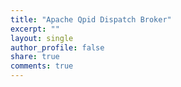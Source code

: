 ```yaml
---
title: "Apache Qpid Dispatch Broker" 
excerpt: ""
layout: single
author_profile: false
share: true
comments: true
---
```


